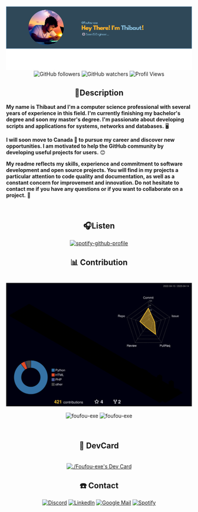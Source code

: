 <div align="center">

![Logo](images/image.png) 
![GitHub followers](https://img.shields.io/github/followers/Foufou-exe?color=blue&logo=github) ![GitHub watchers](https://img.shields.io/github/watchers/Foufou-exe/Foufou-exe?color=blue&logo=github) ![Profil Views](https://komarev.com/ghpvc/?username=Foufou-exe&style=social)

## 🌵Description
 
</div>

__My name is Thibaut and I'm a computer science professional with several years of experience in this field. I'm currently finishing my bachelor's degree and soon my master's degree. I'm passionate about developing scripts and applications for systems, networks and databases.__ 🖥️

__I will soon move to Canada 🍁 to pursue my career and discover new opportunities. I am motivated to help the GitHub community by developing useful projects for users.__ 😊

__My readme reflects my skills, experience and commitment to software development and open source projects. You will find in my projects a particular attention to code quality and documentation, as well as a constant concern for improvement and innovation. Do not hesitate to contact me if you have any questions or if you want to collaborate on a project.__ 🚀



&nbsp;<div align="center">
 
 ## 🎧Listen
 
[![spotify-github-profile](https://spotify-github-profile.vercel.app/api/view?uid=foufoudu34&cover_image=true&theme=natemoo-re&show_offline=true&background_color=121212&interchange=true&bar_color=53b14f&bar_color_cover=true)](https://spotify-github-profile.vercel.app/api/view?uid=foufoudu34&redirect=true)
 
</div>

 <div align="center">
 
 ## 📊 Contribution

 </br>

   <img src="https://raw.githubusercontent.com/Foufou-exe/octocat/main/profile-3d-contrib/profile-night-rainbow.svg" alt="foufou-exe" />
  <p>
   <img src="https://github-readme-stats.vercel.app/api?username=foufou-exe&show_icons=true&theme=dark&locale=en" alt="foufou-exe" />
   <img src="https://github-readme-streak-stats.herokuapp.com?user=foufou-exe&theme=github-dark&hide_border=true&date_format=j%20M%5B%20Y%5D&fire=DD2727&dates=FF9500" alt="foufou-exe" />
  </p>
</div>
</br>

<div align="center">
 
## 📖 DevCard
 </br>
 
 <a href="https://app.daily.dev/Foufou-exe">
  <img src="https://api.daily.dev/devcards/f05953c9aa48480eb787edf61f7dcbc4.png?r=ww1" width="300" alt="./Foufou-exe's Dev Card"/>
 </a>
 </br>
 
</div>

<div align="center">
 
## ☎️ Contact

[![Discord](https://img.shields.io/badge/Discord-Foufoudu34%236201-7289DA?logo=discord&logoColor=white)](https://discordapp.com/users/525649348986667008) [![LinkedIn](https://img.shields.io/badge/LinkedIn-blue?logo=linkedin)](https://www.linkedin.com/in/thibaut-maurras/) [![Google Mail](https://img.shields.io/badge/Gmail-black?logo=gmail)](thibaut.maurras34@gmail.com) [![Spotify](https://img.shields.io/badge/Spotify-black?logo=spotify)](https://open.spotify.com/user/foufoudu34)

</div>
